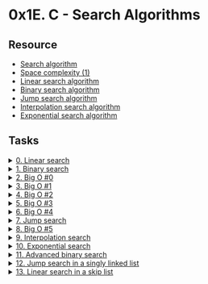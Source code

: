 # 0x1E. C - Search Algorithms 

## Resource

- [Search algorithm](https://en.wikipedia.org/wiki/Search_algorithm)
- [Space complexity (1)](https://www.geeksforgeeks.org/g-fact-86/)
- [Linear search algorithm](https://en.wikipedia.org/wiki/Linear_search)
- [Binary search algorithm](https://en.wikipedia.org/wiki/Binary_search_algorithm)
- [Jump search algorithm](https://en.wikipedia.org/wiki/Jump_search)
- [Interpolation search algorithm](https://en.wikipedia.org/wiki/Interpolation_search)
- [Exponential search algorithm](https://en.wikipedia.org/wiki/Exponential_search)

## Tasks

<details>
<summary><a href="./0-linear.c">0. Linear search</a></summary>

<a href='https://postimg.cc/30w90LLf' target='_blank'><img src='https://i.postimg.cc/D0rNDH1h/image.png' border='0' alt='image'/></a>
- Compile the code this way: `gcc -Wall -Wextra -Werror -pedantic -std=gnu89 0-main.c 0-linear.c -o 0-linear`

</details>

<details>
<summary><a href="./1-binary.c">1. Binary search</a></summary>

<a href='https://postimg.cc/VJL1LMP7' target='_blank'><img src='https://i.postimg.cc/pLKdCYGt/image.png' border='0' alt='image'/></a>
- Compile the code this way: `gcc -Wall -Wextra -Werror -pedantic -std=gnu89 1-main.c 1-binary.c -o 1-binary`

</details>

<details>
<summary><a href="./2-O">2. Big O #0</a></summary><br>

What is the `time complexity` (worst case) of a linear search in an array of size `n` ?

</details>

<details>
<summary><a href="./3-O">3. Big O #1</a></summary><br>

What is the `space complexity` (worst case) of an iterative linear search algorithm in an array of size `n` ?

</details>

<details>
<summary><a href="./4-O">4. Big O #2</a></summary><br>

What is the `time complexity` (worst case) of a binary search in an array of size `n` ?

</details>

<details>
<summary><a href="./5-O">5. Big O #3</a></summary><br>

What is the `space complexity` (worst case) of a binary search in an array of size `n` ?

</details>

<details>
<summary><a href="./6-O">6. Big O #4</a></summary><br>

- What is the space complexity of this function / algorithm?
```c
int **allocate_map(int n, int m)
{
     int **map;

     map = malloc(sizeof(int *) * n);
     for (size_t i = 0; i < n; i++)
     {
          map[i] = malloc(sizeof(int) * m);
     }
     return (map);
}
```

</details>

<details>
<summary><a href="./100-jump.c">7. Jump search</a></summary>

<a href='https://postimg.cc/3dnV9p97' target='_blank'><img src='https://i.postimg.cc/zGrNzFgL/image.png' border='0' alt='image'/></a>
- Compile the code this way: `gcc -Wall -Wextra -Werror -pedantic -std=gnu89 100-main.c 100-jump.c -lm -o 100-jump`

</details>

<details>
<summary><a href="./101-O">8. Big O #5</a></summary><br>

What is the `time complexity` (average case) of a jump search in an array of size `n`, using `step = sqrt(n)` ?

</details>

<details>
<summary><a href="./102-interpolation.c">9. Interpolation search</a></summary>

<a href='https://postimg.cc/nXB1L9rB' target='_blank'><img src='https://i.postimg.cc/DwYpBqKj/image.png' border='0' alt='image'/></a>
- Compile the code this way: `gcc -Wall -Wextra -Werror -pedantic -std=gnu89 102-main.c 102-interpolation.c -o 102-interpolation`

</details>

<details>
<summary><a href="./103-exponential.c">10. Exponential search</a></summary>

<a href='https://postimg.cc/KkYdXdVJ' target='_blank'><img src='https://i.postimg.cc/bJ08nPRc/image.png' border='0' alt='image'/></a>
- Compile the code this way: `gcc -Wall -Wextra -Werror -pedantic -std=gnu89 103-main.c 103-exponential.c -o 103-exponential`

</details>

<details>
<summary><a href="./104-advanced_binary.c">11. Advanced binary search</a></summary>

<a href='https://postimg.cc/r0n6PhY5' target='_blank'><img src='https://i.postimg.cc/QCsXVwQY/image.png' border='0' alt='image'/></a>
- Compile the code this way: `gcc -Wall -Wextra -Werror -pedantic -std=gnu89 104-main.c 104-advanced_binary.c -o 104-advanced_binary`

</details>

<details>
<summary><a href="./105-jump_list.c">12. Jump search in a singly linked list</a></summary>

<a href='https://postimages.org/' target='_blank'><img src='https://i.postimg.cc/TPb1wZLg/image.png' border='0' alt='image'/></a>
<a href='https://postimages.org/' target='_blank'><img src='https://i.postimg.cc/0Qcs2ff7/image.png' border='0' alt='image'/></a>
```bash
wilfried@0x1E-search_algorithms$ cat 105-main.c 
#include <stdio.h>
#include <stdlib.h>
#include "search_algos.h"

listint_t *create_list(int *array, size_t size);
void print_list(const listint_t *list);
void free_list(listint_t *list);

/**
 * main - Entry point
 *
 * Return: Always EXIT_SUCCESS
 */
int main(void)
{
    listint_t *list, *res;
    int array[] = {
        0, 1, 2, 3, 4, 7, 12, 15, 18, 19, 23, 53, 61, 62, 76, 99
    };
    size_t size = sizeof(array) / sizeof(array[0]);

    list = create_list(array, size);
    print_list(list);

    res =  jump_list(list, size, 53);
    printf("Found %d at index: %lu\n\n", 53, res->index);
    res =  jump_list(list, size, 2);
    printf("Found %d at index: %lu\n\n", 2, res->index);
    res =  jump_list(list, size, 999);
    printf("Found %d at index: %p\n", 999, (void *) res);

    free_list(list);
    return (EXIT_SUCCESS);
}
wilfried@0x1E-search_algorithms$ gcc -Wall -Wextra -Werror -pedantic -std=gnu89 105-main.c 105-jump_list.c listint/*.c -lm -o 105-jump
wilfried@0x1E-search_algorithms$ ./105-jump 
List :
Index[0] = [0]
Index[1] = [1]
Index[2] = [2]
Index[3] = [3]
Index[4] = [4]
Index[5] = [7]
Index[6] = [12]
Index[7] = [15]
Index[8] = [18]
Index[9] = [19]
Index[10] = [23]
Index[11] = [53]
Index[12] = [61]
Index[13] = [62]
Index[14] = [76]
Index[15] = [99]

Value checked at index [4] = [4]
Value checked at index [8] = [18]
Value checked at index [12] = [61]
Value found between indexes [8] and [12]
Value checked at index [8] = [18]
Value checked at index [9] = [19]
Value checked at index [10] = [23]
Value checked at index [11] = [53]
Found 53 at index: 11

Value checked at index [4] = [4]
Value found between indexes [0] and [4]
Value checked at index [0] = [0]
Value checked at index [1] = [1]
Value checked at index [2] = [2]
Found 2 at index: 2

Value checked at index [4] = [4]
Value checked at index [8] = [18]
Value checked at index [12] = [61]
Value checked at index [15] = [99]
Value found between indexes [12] and [15]
Value checked at index [12] = [61]
Value checked at index [13] = [62]
Value checked at index [14] = [76]
Value checked at index [15] = [99]
Found 999 at index: (nil)
```
- Compile the code this way: `gcc -Wall -Wextra -Werror -pedantic -std=gnu89 105-main.c 105-jump_list.c listint/*.c -lm -o 105-jump`

</details>

<details>
<summary><a href="./106-linear_skip.c">13. Linear search in a skip list</a></summary>

<a href='https://postimages.org/' target='_blank'><img src='https://i.postimg.cc/ZKt7g3Zc/image.png' border='0' alt='image'/></a>
```bash
wilfried@0x1E-search_algorithms$ cat 106-main.c 
#include <stdio.h>
#include <stdlib.h>
#include "search_algos.h"

skiplist_t *create_skiplist(int *array, size_t size);
void print_skiplist(const skiplist_t *list);
void free_skiplist(skiplist_t *list);

/**
 * main - Entry point
 *
 * Return: Always EXIT_SUCCESS
 */
int main(void)
{
    skiplist_t *list, *res;
    int array[] = {
        0, 1, 2, 3, 4, 7, 12, 15, 18, 19, 23, 53, 61, 62, 76, 99
    };
    size_t size = sizeof(array) / sizeof(array[0]);

    list = create_skiplist(array, size);
    print_skiplist(list);

    res =  linear_skip(list, 53);
    printf("Found %d at index: %lu\n\n", 53, res->index);
    res =  linear_skip(list, 2);
    printf("Found %d at index: %lu\n\n", 2, res->index);
    res =  linear_skip(list, 999);
    printf("Found %d at index: %p\n", 999, (void *) res);

    free_skiplist(list);
    return (EXIT_SUCCESS);
}
wilfried@0x1E-search_algorithms$ gcc -Wall -Wextra -Werror -pedantic -std=gnu89 106-main.c 106-linear_skip.c skiplist/*.c -lm -o 106-linear
wilfried@0x1E-search_algorithms$ ./106-linear 
List :
Index[0] = [0]
Index[1] = [1]
Index[2] = [2]
Index[3] = [3]
Index[4] = [4]
Index[5] = [7]
Index[6] = [12]
Index[7] = [15]
Index[8] = [18]
Index[9] = [19]
Index[10] = [23]
Index[11] = [53]
Index[12] = [61]
Index[13] = [62]
Index[14] = [76]
Index[15] = [99]

Express lane :
Index[0] = [0]
Index[4] = [4]
Index[8] = [18]
Index[12] = [61]

Value checked at index [4] = [4]
Value checked at index [8] = [18]
Value checked at index [12] = [61]
Value found between indexes [8] and [12]
Value checked at index [8] = [18]
Value checked at index [9] = [19]
Value checked at index [10] = [23]
Value checked at index [11] = [53]
Found 53 at index: 11

Value checked at index [4] = [4]
Value found between indexes [0] and [4]
Value checked at index [0] = [0]
Value checked at index [1] = [1]
Value checked at index [2] = [2]
Found 2 at index: 2

Value checked at index [4] = [4]
Value checked at index [8] = [18]
Value checked at index [12] = [61]
Value found between indexes [12] and [15]
Value checked at index [12] = [61]
Value checked at index [13] = [62]
Value checked at index [14] = [76]
Value checked at index [15] = [99]
Found 999 at index: (nil)
```
- Compile the code this way: `gcc -Wall -Wextra -Werror -pedantic -std=gnu89 106-main.c 106-linear_skip.c skiplist/*.c -lm -o 106-linear`

</details>
